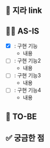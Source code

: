 ## 🦓 지라 link

## 👩‍💻 AS-IS

- [x] :  구현 기능
	* 내용
- [ ] : 구현 기능2
	* 내용
- [ ] : 구현 기능3
	* 내용
- [ ] : 구현 기능4
	* 내용

## 📌 TO-BE 

## ✅ 궁금한 점
